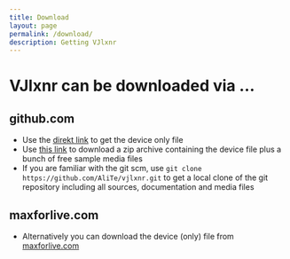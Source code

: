 ```yaml
---
title: Download
layout: page
permalink: /download/
description: Getting VJlxnr
---
```


# VJlxnr can be downloaded via …

## github.com

* Use the [direkt link](https://github.com/AliTe/vjlxnr/raw/master/m4l.vjlxnr.amxd) to get the device only file
* Use [this link](https://github.com/AliTe/vjlxnr/archive/master.zip) to download a zip archive containing the device file plus a bunch of free sample media files
* If you are familiar with the git scm, use `git clone https://github.com/AliTe/vjlxnr.git` to get a local clone of the git repository including all sources, documentation and media files

## maxforlive.com

* Alternatively you can download the device (only) file from [maxforlive.com](http://www.maxforlive.com/library/device/3808/vjlxnr)
